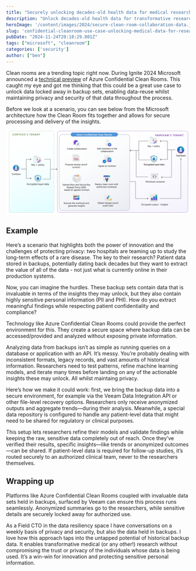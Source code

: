```yaml
---
title: "Securely unlocking decades-old health data for medical research"
description: "Unlock decades-old health data for transformative research with secure analysis in Azure Confidential Clean Rooms—ensuring privacy and compliance while uncovering insights."
heroImage: '/content/images/2024/secure-clean-room-collaboration-data.jpg'
slug: 'confidential-cleanroom-use-case-unlocking-medical-data-for-research'
pubDate: "2024-11-24T20:18:29.801Z"
tags: ["microsoft", "cleanroom"] 
categories: ['security']
author: ["ben"]
---
```

Clean rooms are a trending topic right now.  During Ignite 2024 Microsoft announced a [technical preview](https://techcommunity.microsoft.com/blog/azureconfidentialcomputingblog/preview-of-azure-confidential-clean-rooms-for-secure-multiparty-data-collaborati/4286926) of Azure Confidential Clean Rooms. This caught my eye and got me thinking that this could be a great use case to unlock data locked away in backup sets, enabling data-reuse whilst maintaining privacy and security of that data throughout the process.

Before we look at a scenario, you can see below from the Microsoft architecture how the Clean Room fits together and allows for secure processing and delivery of the insights.

![Azure Confidential Clean Room Overview](/public/content/images/2024/ACCR-Architecture-Blog.png)

## Example

Here’s a scenario that highlights both the power of innovation and the challenges of protecting privacy: two hospitals are teaming up to study the long-term effects of a rare disease. The key to their research? Patient data stored in backups, potentially dating back decades but they want to extract the value of all of the data - not just what is currently online in their production systems.

Now, you can imagine the hurdles. These backup sets contain data that is invaluable in terms of the insights they may unlock, but they also contain highly sensitive personal information (PII and PHI). How do you extract meaningful findings while respecting patient confidentiality and compliance?

Technology like Azure Confidential Clean Rooms could provide the perfect environment for this. They create a secure space where backup data can be accessed/provided and analyzed without exposing private information.

Analyzing data from backups isn’t as simple as running queries on a database or application with an API. It’s messy. You’re probably dealing with inconsistent formats, legacy records, and vast amounts of historical information. Researchers need to test patterns, refine machine learning models, and iterate many times before landing on any of the actionable insights these may unlock. All whilst maintaing privacy. 

Here’s how we make it could work: first, we bring the backup data into a secure environment, for example via the Veeam Data Integration API or other file-level recovery options. Researchers only receive anonymized outputs and aggregate trends—during their analysis. Meanwhile, a special data repository is configured to handle any patient-level data that might need to be shared for regulatory or clinical purposes.

This setup lets researchers refine their models and validate findings while keeping the raw, sensitive data completely out of reach. Once they’ve verified their results, specific insights—like trends or anonymized outcomes—can be shared. If patient-level data is required for follow-up studies, it’s routed securely to an authorized clinical team, never to the researchers themselves.


## Wrapping up 

Platforms like Azure Confidential Clean Rooms coupled with invaluable data sets held in backups, surfaced by Veeam can ensure this process runs seamlessly. Anonymized summaries go to the researchers, while sensitive details are securely locked away for authorized use.

As a Field CTO in the data resiliency space I have conversations on a weekly basis of privacy and security, but also the data held in backups. I love how this approach taps into the untapped potential of historical backup data. It enables transformative medical (or any other!) research without compromising the trust or privacy of the individuals whose data is being used. It’s a win-win for innovation and protecting sensitive personal information.
